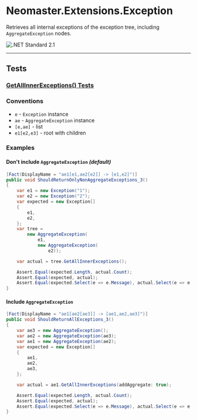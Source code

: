 ﻿# Neomaster.Extensions.Exception

Retrieves all internal exceptions of the exception tree,
including `AggregateException` nodes.

![.NET Standard 2.1](https://img.shields.io/badge/.NET_Standard-v2.1-informational)

---

## Tests

### [GetAllInnerExceptions() Tests](https://github.com/neomasterhub/Neomaster.Way/blob/master/.Net/Tests/StandardsTests6/Extensions/ExceptionExtensions/GetAllInnerExceptionsUnitTests.cs)

### Conventions
* `e` - `Exception` instance
* `ae` - `AggregateException` instance
* `[e,ae]` - list
* `e1[e2,e3]` - root with children

### Examples
#### Don't include `AggregateException` *(default)*
```c#
[Fact(DisplayName = "ae1[e1,ae2[e2]] -> [e1,e2]")]
public void ShouldReturnOnlyNonAggregateExceptions_3()
{
    var e1 = new Exception("1");
    var e2 = new Exception("2");
    var expected = new Exception[]
    {
        e1,
        e2,
    };
    var tree =
        new AggregateException(
            e1,
            new AggregateException(
                e2));

    var actual = tree.GetAllInnerExceptions();

    Assert.Equal(expected.Length, actual.Count);
    Assert.Equal(expected, actual);
    Assert.Equal(expected.Select(e => e.Message), actual.Select(e => e.Message));
}
```
#### Include `AggregateException`
```c#
[Fact(DisplayName = "ae1[ae2[ae3]] -> [ae1,ae2,ae3]")]
public void ShouldReturnAllExceptions_3()
{
    var ae3 = new AggregateException();
    var ae2 = new AggregateException(ae3);
    var ae1 = new AggregateException(ae2);
    var expected = new Exception[]
    {
        ae1,
        ae2,
        ae3,
    };

    var actual = ae1.GetAllInnerExceptions(addAggregate: true);

    Assert.Equal(expected.Length, actual.Count);
    Assert.Equal(expected, actual);
    Assert.Equal(expected.Select(e => e.Message), actual.Select(e => e.Message));
}
```